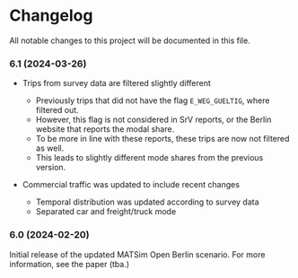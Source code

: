 # Changelog

All notable changes to this project will be documented in this file. 


### 6.1 (2024-03-26)

- Trips from survey data are filtered slightly different
  - Previously trips that did not have the flag `E_WEG_GUELTIG`, where filtered out.
  - However, this flag is not considered in SrV reports, or the Berlin website that reports the modal share.
  - To be more in line with these reports, these trips are now not filtered as well.
  - This leads to slightly different mode shares from the previous version.

- Commercial traffic was updated to include recent changes
  - Temporal distribution was updated according to survey data
  - Separated car and freight/truck mode

### 6.0 (2024-02-20)

Initial release of the updated MATSim Open Berlin scenario. 
For more information, see the paper (tba.)
